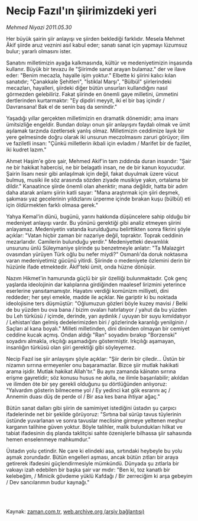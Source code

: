 # Necip Fazıl'ın  şiirimizdeki yeri

*Mehmed Niyazi 2011.05.30*

<td class="columnist-detail">
<p>Her büyük şairin şiir anlayışı ve şiirden beklediği farklıdır. Mesela Mehmet Âkif şiirde aruz veznini asıl kabul eder; sanatı sanat için yapmayı lüzumsuz bulur; yararlı olmasını ister.</p>
<p>
<div id="haberMetinDiv">
<p> Sanatını milletimizin ayağa kalkmasında, kültür ve medeniyetimizin inşasında kullanır. Büyük bir tevazu ile "Şiirimde sanat arayan bulamaz." der ve ilave eder: "Benim mecazla, hayalle işim yoktur." Elbette ki şiirini kalıcı kılan sanatıdır; "Çanakkale Şehitleri", "İstiklal Marşı", "Bülbül" şiirlerindeki mecazları, hayalleri, şiirdeki diğer bütün unsurları kullandığını nasıl görmezden gelebiliriz. Fakat şiirinde en önemli gaye milletini, ümmetini dertlerinden kurtarmaktır: "Ey dipdiri meyyit, iki el bir baş içindir / Davransana! Bak el de senin baş da senindir."
<p> Yaşadığı yıllar gerçekten milletimizin en dramatik dönemidir; ama imanı ümitsizliğe engeldir. Bundan dolayı onun şiir anlayışını faydalı olmak ve ümit aşılamak tarzında özetlersek yanlış olmaz. Milletimizin ceddimize layık bir yere gelmesinde doğru olarak iki unsurun meczolmasını zaruri görüyor; ilim ve faziletli insan: "Çünkü milletlerin ikbali için evladım / Marifet bir de fazilet, iki kudret lazım."
<p> Ahmet Haşim'e göre şair, Mehmed Akif'in tam zıddında duran insandır: "Şair ne bir hakikat habercisi, ne bir belagatlı insan, ne de bir kanun koyucudur. Şairin lisanı nesir gibi anlaşılmak için değil, fakat duyulmak üzere vücut bulmuş, musiki ile söz arasında sözden ziyade musikiye yakın, ortalama bir dildir." Kanaatince şiirde önemli olan ahenktir; mana değildir, hatta bir adım daha atarak anlamı şiirin katli sayar: "Mana araştırmak için şiiri deşmek, şakıması yaz gecelerinin yıldızlarını ürperme içinde bırakan kuşu (bülbül) eti için öldürmekten farklı olmasa gerek."
<p> Yahya Kemal'in dünü, bugünü, yarını hakkında düşüncelere sahip olduğu bir medeniyet anlayışı vardır. Bu yönünü gerektiği gibi analiz etmeyen şiirini anlayamaz. Medeniyetin vatanda kurulduğunu belirttikten sonra fikrini şöyle açıklar: "Vatan hiçbir zaman bir nazariye değil, topraktır. Toprak ceddinin mezarlarıdır. Camilerin bulunduğu yerdir." Medeniyetteki devamlılık unsurunu ünlü Süleymaniye şiirinde şu benzetmeyle anlatır: "Ta Malazgirt ovasından yürüyen Türk oğlu bu nefer miydi?" Osmanlı'da doruk noktasına varan medeniyetimiz gücünü yitirdi. Şiirinde o medeniyete özlemini derin bir hüzünle ifade etmektedir. Âkif'teki ümit, onda hüzne dönüşür.
<p> Nazım Hikmet'in hamurunda güçlü bir şiir özelliği bulunmaktadır. Çok genç yaşlarda ideolojinin dar kalıplarına girdiğinden maalesef lirizmini yeterince eserlerine yansıtamamıştır. Hayatını verdiği komünizm milliyeti, dini reddeder; her şeyi emekle, madde ile açıklar. Ne gariptir ki bu noktada ideolojisine ters düşmüştür: "Oğlumuzun gözleri böyle kuzey mavisi / Belki de bu yüzden bu ova bana / bizim ovaları hatırlatıyor / yahut da bu yüzden bu Leh türküsü / içimde, derinde, yarı aydınlık / uyuyan bir suyu kımıldatıyor / Lehistan'dan gelmiş dedelerimizden biri / gözlerinde karanlığı yenilginin / Saçları al kana boyalı." Milleti milletinden, dini dininden olmayan bir cemiyet ceddine kucak açmış. Ondan aldığı "Ran" soyadını bırakıp "Borzenski" soyadını almakla, ırkçılığı aşamadığını göstermiştir. Irkçılığı aşamayan, insanlığın türküsü olan şiiri gerektiği gibi söyleyemez.
<p> Necip Fazıl ise şiir anlayışını şöyle açıklar: "Şiir derin bir çiledir... Üstün bir nizamın sırrına ermeyenler onu başaramazlar. Bizce şiir mutlak hakikati arama işidir. Mutlak hakikat Allah'tır." Bu aynı zamanda kâinatın sırrına erişme gayretidir; söz konusu husus ne akılla, ne ilimle başarılabilir; akıldan ve ilimden öte bir şey gerekli olduğunu şu dörtlüğünden anlıyoruz: "Yalvardım gösterin bilmeceme yol / Ey yedinci kat gök esrarını aç / Annemin duası düş de perde ol / Bir asa kes bana ihtiyar ağaç."
<p> Bütün sanat dalları gibi şiirin de samimiyet istediğini üstadın şu çarpıcı ifadelerinde net bir şekilde görüyoruz: "Sırtına bal sürüp tavus tüylerinin üstünde yuvarlanan ve sonra tavuslar meclisine girmeye yeltenen meşhur karganın talihine güven yoktur. Böyle talihler, malik bulundukları hilkat ve tabiat ifadesinin dış planda taklitçisi sahte özenişlerle bilhassa şiir sahasında hemen enselenmeye mahkumdur."
<p> Üstadın yolu çetindir. Ne çare ki elindeki asa, sırtındaki heybeyle bu yolu aşmak zorundadır. Bütün engelleri aşması, ancak bütün zıtları bir araya getirerek ifadesini güçlendirmesiyle mümkündü. Dünyada şu zıtlarla bir vakıayı izah edebilen bir başka şair var mıdır: "Ben ki, toz kanatlı bir kelebeğim, / Minicik gövdeme yüklü Kafdağı / Bir zerreciğim ki arşa gebeyim / Dev sancılarımın budur kaynağı." </p></p></p></p></p></p></p></p></div>
</p>


<p><br>
		 </br></p></td>

Kaynak: [zaman.com.tr](http://zaman.com.tr/yazar.do?yazino=1140433), [web.archive.org (arşiv bağlantısı)](http://web.archive.org/web/20110915092508/http://www.zaman.com.tr:80/yazar.do?yazino=1140433)
